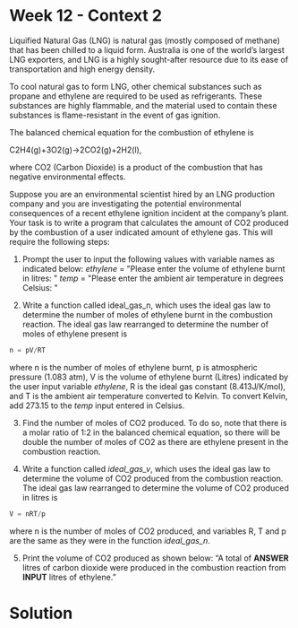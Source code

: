 # Week 12 - Context 2

Liquified Natural Gas (LNG) is natural gas (mostly composed of methane) that has been chilled to a liquid form. Australia is one of the world’s largest LNG exporters, and LNG is a highly sought-after resource due to its ease of transportation and high energy density. 

To cool natural gas to form LNG, other chemical substances such as propane and ethylene are required to be used as refrigerants. These substances are highly flammable, and the material used to contain these substances is flame-resistant in the event of gas ignition.

The balanced chemical equation for the combustion of ethylene is

C2H4(g)+3O2(g)->2CO2(g)+2H2(l),

where CO2 (Carbon Dioxide) is a product of the combustion that has negative environmental effects. 

Suppose you are an environmental scientist hired by an LNG production company and you are investigating the potential environmental consequences of a recent ethylene ignition incident at the company’s plant. Your task is to write a program that calculates the amount of CO2 produced by the combustion of a user indicated amount of ethylene gas. This will require the following steps:

1. Prompt the user to input the following values with variable names as indicated below:
*ethylene* = "Please enter the volume of ethylene burnt in litres: "
*temp* = "Please enter the ambient air temperature in degrees Celsius: "

2. Write a function called ideal_gas_n, which uses the ideal gas law to determine the number of moles of ethylene burnt in the combustion reaction. The ideal gas law rearranged to determine the number of moles of ethylene present is
```python
n = pV/RT
```
where n is the number of moles of ethylene burnt, p is atmospheric pressure (1.083 atm), V is the volume of ethylene burnt (Litres) indicated by the user input variable *ethylene*, R is the ideal gas constant (8.413J/K/mol), and T is the ambient air temperature converted to Kelvin. To convert Kelvin, add 273.15 to the *temp* input entered in Celsius. 

3. Find the number of moles of CO2 produced. To do so, note that there is a molar ratio of 1:2 in the balanced chemical equation, so there will be double the number of moles of CO2 as there are ethylene present in the combustion reaction.

4. Write a function called *ideal_gas_v*, which uses the ideal gas law to determine the volume of CO2 produced from the combustion reaction. The ideal gas law rearranged to determine the volume of CO2 produced in litres is 
```python
V = nRT/p
```
where n is the number of moles of CO2 produced, and variables R, T and p are the same as they were in the function *ideal_gas_n*. 

5.	Print the volume of CO2 produced as shown below:
“A total of **ANSWER** litres of carbon dioxide were produced in the combustion reaction from **INPUT** litres of ethylene.”

# Solution
